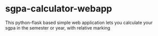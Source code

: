 # sgpa-calculator-webapp
This python-flask based simple web application lets you calculate your sgpa in the semester or year, with relative marking
